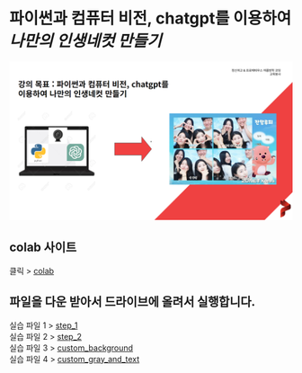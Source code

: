 # 파이썬과 컴퓨터 비전, chatgpt를 이용하여 *나만의 인생네컷 만들기*

![poster](./assets/preview.png)

## colab 사이트
클릭 > [colab](https://colab.google/)

## 파일을 다운 받아서 드라이브에 올려서 실행합니다.
실습 파일 1 > [step_1](./colab_webcam_step1.ipynb)  
실습 파일 2 > [step_2](./colab_webcam_step2.ipynb)  
실습 파일 3 > [custom_background](./colab_custom_background_1.ipynb)   
실습 파일 4 > [custom_gray_and_text](./colab_custom_gray_text.ipynb)

